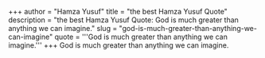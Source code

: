 +++
author = "Hamza Yusuf"
title = "the best Hamza Yusuf Quote"
description = "the best Hamza Yusuf Quote: God is much greater than anything we can imagine."
slug = "god-is-much-greater-than-anything-we-can-imagine"
quote = '''God is much greater than anything we can imagine.'''
+++
God is much greater than anything we can imagine.
